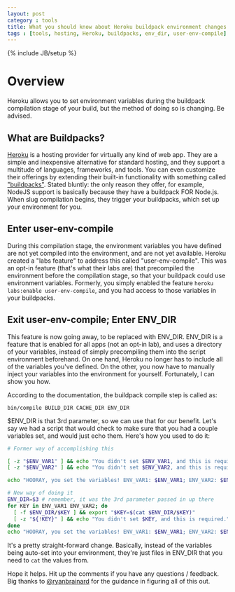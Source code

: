 ```yaml
---
layout: post
category : tools
title: What you should know about Heroku buildpack environment changes
tags : [tools, hosting, Heroku, buildpacks, env_dir, user-env-compile]
---
```

{% include JB/setup %}

# Overview
Heroku allows you to set environment variables during the buildpack compilation
stage of your build, but the method of doing so is changing. Be advised.

<!--more-->

## What are Buildpacks?

[Heroku](https://heroku.com) is a hosting provider for virtually any kind of web app.
They are a simple and inexpensive alternative for standard hosting, and they support
a multitude of languages, frameworks, and tools. You can even customize their offerings
by extending their built-in functionality with something called ["buildpacks"](https://devcenter.heroku.com/articles/buildpacks).
Stated bluntly: the only reason they offer, for example, NodeJS support is basically
because they have a buildpack FOR Node.js. When slug compilation begins, they trigger
your buildpacks, which set up your environment for you.


## Enter user-env-compile
During this compilation stage, the environment variables you have defined are not
yet compiled into the environment, and are not yet available. Heroku created a
"labs feature" to address this called "user-env-compile". This was an opt-in feature
(that's what their labs are) that precompiled the environment before the compilation
stage, so that your buildpack could use environment variables. Formerly, you simply
enabled the feature `heroku labs:enable user-env-compile`, and you had access to
those variables in your buildpacks.

## Exit user-env-compile; Enter ENV_DIR
This feature is now going away, to be replaced with ENV_DIR. ENV_DIR is a feature
that is enabled for all apps (not an opt-in lab), and uses a directory of your
variables, instead of simply precompiling them into the script environment beforehand.
On one hand, Heroku no longer has to include all of the variables you've defined.
On the other, you now have to manually inject your variables into the environment
for yourself. Fortunately, I can show you how.

According to the documentation, the buildpack compile step is called as:
```
bin/compile BUILD_DIR CACHE_DIR ENV_DIR
```
$ENV_DIR is that 3rd parameter, so we can use that for our benefit. Let's say we
had a script that would check to make sure that you had a couple variables set,
and would just echo them. Here's how you used to do it:
```sh
# Former way of accomplishing this

[ -z "$ENV_VAR1" ] && echo "You didn't set $ENV_VAR1, and this is required." && exit 1
[ -z "$ENV_VAR2" ] && echo "You didn't set $ENV_VAR2, and this is required." && exit 1

echo "HOORAY, you set the variables! ENV_VAR1: $ENV_VAR1; ENV_VAR2: $ENV_VAR2."
```

```sh
# New way of doing it
ENV_DIR=$3 # remember, it was the 3rd parameter passed in up there
for KEY in ENV_VAR1 ENV_VAR2; do
  [ -f $ENV_DIR/$KEY ] && export "$KEY=$(cat $ENV_DIR/$KEY)"
  [ -z "${!KEY}" ] && echo "You didn't set $KEY, and this is required." && exit 1
done
echo "HOORAY, you set the variables! ENV_VAR1: $ENV_VAR1; ENV_VAR2: $ENV_VAR2."
```

It's a pretty straight-forward change. Basically, instead of the variables being
auto-set into your environment, they're just files in ENV_DIR that you need to
`cat` the values from.

Hope it helps. Hit up the comments if you have any questions / feedback. Big
thanks to [@ryanbrainard](https://twitter.com/ryanbrainard) for the guidance
in figuring all of this out.
